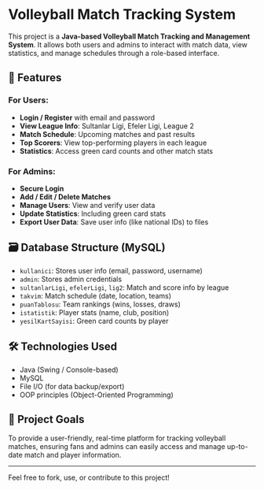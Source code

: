 # Volleyball Match Tracking System

This project is a **Java-based Volleyball Match Tracking and Management System**. It allows both users and admins to interact with match data, view statistics, and manage schedules through a role-based interface.

## 🎯 Features

### For Users:
- **Login / Register** with email and password
- **View League Info**: Sultanlar Ligi, Efeler Ligi, League 2
- **Match Schedule**: Upcoming matches and past results
- **Top Scorers**: View top-performing players in each league
- **Statistics**: Access green card counts and other match stats

### For Admins:
- **Secure Login**
- **Add / Edit / Delete Matches**
- **Manage Users**: View and verify user data
- **Update Statistics**: Including green card stats
- **Export User Data**: Save user info (like national IDs) to files

## 🗃️ Database Structure (MySQL)

- `kullanici`: Stores user info (email, password, username)
- `admin`: Stores admin credentials
- `sultanlarLigi`, `efelerLigi`, `lig2`: Match and score info by league
- `takvim`: Match schedule (date, location, teams)
- `puanTablosu`: Team rankings (wins, losses, draws)
- `istatistik`: Player stats (name, club, position)
- `yesilKartSayisi`: Green card counts by player

## 🛠️ Technologies Used
- Java (Swing / Console-based)
- MySQL
- File I/O (for data backup/export)
- OOP principles (Object-Oriented Programming)

## 📌 Project Goals
To provide a user-friendly, real-time platform for tracking volleyball matches, ensuring fans and admins can easily access and manage up-to-date match and player information.

---

Feel free to fork, use, or contribute to this project!
